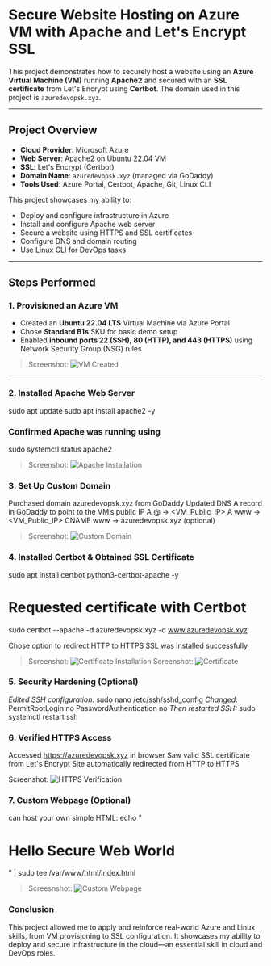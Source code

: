# Secure Website Hosting on Azure VM with Apache and Let's Encrypt SSL

This project demonstrates how to securely host a website using an **Azure Virtual Machine (VM)** running **Apache2** and secured with an **SSL certificate** from Let's Encrypt using **Certbot**. The domain used in this project is `azuredevopsk.xyz`.

---

## Project Overview

- **Cloud Provider**: Microsoft Azure  
- **Web Server**: Apache2 on Ubuntu 22.04 VM  
- **SSL**: Let's Encrypt (Certbot)  
- **Domain Name**: `azuredevopsk.xyz` (managed via GoDaddy)  
- **Tools Used**: Azure Portal, Certbot, Apache, Git, Linux CLI  

This project showcases my ability to:
- Deploy and configure infrastructure in Azure
- Install and configure Apache web server
- Secure a website using HTTPS and SSL certificates
- Configure DNS and domain routing
- Use Linux CLI for DevOps tasks

---

## Steps Performed

### 1. Provisioned an Azure VM
- Created an **Ubuntu 22.04 LTS** Virtual Machine via Azure Portal
- Chose **Standard B1s** SKU for basic demo setup
- Enabled **inbound ports 22 (SSH), 80 (HTTP), and 443 (HTTPS)** using Network Security Group (NSG) rules

> Screenshot: ![VM Created](./azure-apache-ssl-project/screenshots/VM%20Created.png)

---

### 2. Installed Apache Web Server
sudo apt update
sudo apt install apache2 -y

### Confirmed Apache was running using 
sudo systemctl status apache2

> Screenshot: ![Apache Installation](./azure-apache-ssl-project/screenshots/Apache%20Installation.png)

### 3. Set Up Custom Domain
Purchased domain azuredevopsk.xyz from GoDaddy
Updated DNS A record in GoDaddy to point to the VM’s public IP
A   @     → <VM_Public_IP>
A   www   → <VM_Public_IP>
CNAME www → azuredevopsk.xyz (optional)

> Screenshot: ![Custom Domain](./azure-apache-ssl-project/screenshots/Custom%20Domain.png)

### 4. Installed Certbot & Obtained SSL Certificate
sudo apt install certbot python3-certbot-apache -y

# Requested certificate with Certbot
sudo certbot --apache -d azuredevopsk.xyz -d www.azuredevopsk.xyz

Chose option to redirect HTTP to HTTPS
SSL was installed successfully

> Screenshot: ![Certificate Installation](./azure-apache-ssl-project/screenshots/Certificate%20Installation.png)
> Screenshot: ![Certificate](./azure-apache-ssl-project/screenshots/Certificate.png)

### 5. Security Hardening (Optional)
*Edited SSH configuration:*
sudo nano /etc/ssh/sshd_config
*Changed:*
PermitRootLogin no
PasswordAuthentication no
*Then restarted SSH:*
sudo systemctl restart ssh

### 6. Verified HTTPS Access
Accessed https://azuredevopsk.xyz in browser
Saw valid SSL certificate from Let's Encrypt
Site automatically redirected from HTTP to HTTPS

Screenshot: ![HTTPS Verification](./azure-apache-ssl-project/screenshots/HTTPS%20Verification.png)

### 7. Custom Webpage (Optional)
can host your own simple HTML:
echo "<h1>Hello Secure Web World</h1>" | sudo tee /var/www/html/index.html

> Screesnshot: ![Custom Webpage](./azure-apache-ssl-project/screenshots/Custom%20Webpage.png)

### Conclusion
This project allowed me to apply and reinforce real-world Azure and Linux skills, from VM provisioning to SSL configuration. It showcases my ability to deploy and secure infrastructure in the cloud—an essential skill in cloud and DevOps roles.